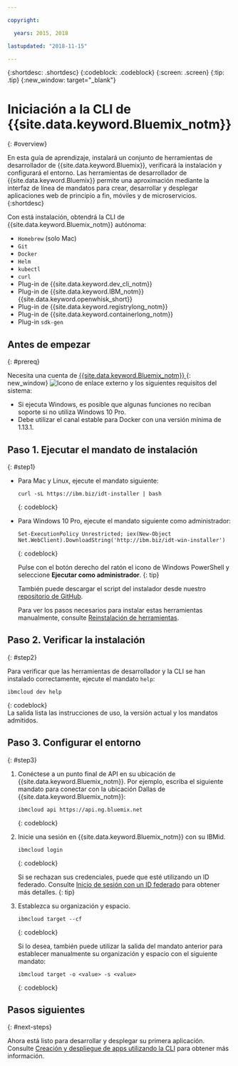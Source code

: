 ```yaml
---

copyright:

  years: 2015, 2018

lastupdated: "2018-11-15"

---
```


{:shortdesc: .shortdesc}
{:codeblock: .codeblock}
{:screen: .screen}
{:tip: .tip}
{:new_window: target="_blank"}

# Iniciación a la CLI de {{site.data.keyword.Bluemix_notm}}
{: #overview}

En esta guía de aprendizaje, instalará un conjunto de herramientas de desarrollador de {{site.data.keyword.Bluemix}}, verificará la instalación y configurará el entorno. Las herramientas de desarrollador de {{site.data.keyword.Bluemix}} permite una aproximación mediante la interfaz de línea de mandatos para crear, desarrollar y desplegar aplicaciones web de principio a fin, móviles y de microservicios.
{:shortdesc}

Con está instalación, obtendrá la CLI de {{site.data.keyword.Bluemix_notm}} autónoma:

* `Homebrew` (solo Mac)
* `Git`
* `Docker`
* `Helm`
* `kubectl`
* `curl`
* Plug-in de {{site.data.keyword.dev_cli_notm}}
* Plug-in de {{site.data.keyword.IBM_notm}} {{site.data.keyword.openwhisk_short}}
* Plug-in de {{site.data.keyword.registrylong_notm}}
* Plug-in de {{site.data.keyword.containerlong_notm}}
* Plug-in `sdk-gen`

## Antes de empezar
{: #prereq}

Necesita una cuenta de [{{site.data.keyword.Bluemix_notm}} ](https://console.bluemix.net/){: new_window} ![Icono de enlace externo](../icons/launch-glyph.svg "Icono de enlace externo") y los siguientes requisitos del sistema:

* Si ejecuta Windows, es posible que algunas funciones no reciban soporte si no utiliza Windows 10 Pro.
* Debe utilizar el canal estable para Docker con una versión mínima de 1.13.1.

## Paso 1. Ejecutar el mandato de instalación
{: #step1}

* Para Mac y Linux, ejecute el mandato siguiente:

  ```
  curl -sL https://ibm.biz/idt-installer | bash
  ```
  {: codeblock}

* Para Windows 10 Pro, ejecute el mandato siguiente como administrador:

  ```
  Set-ExecutionPolicy Unrestricted; iex(New-Object Net.WebClient).DownloadString('http://ibm.biz/idt-win-installer')
  ```
  {: codeblock}

  Pulse con el botón derecho del ratón el icono de Windows PowerShell y seleccione **Ejecutar como administrador**.
  {: tip}

  También puede descargar el script del instalador desde nuestro [repositorio de GitHub](https://github.com/IBM-Cloud/ibm-cloud-developer-tools).

  Para ver los pasos necesarios para instalar estas herramientas manualmente, consulte [Reinstalación de herramientas](/docs/cli/ts_createapps.html#appendix).

## Paso 2. Verificar la instalación
{: #step2}

Para verificar que las herramientas de desarrollador y la CLI se han instalado correctamente, ejecute el mandato `help`:

```
ibmcloud dev help
```
{: codeblock}
<br>
La salida lista las instrucciones de uso, la versión actual y los mandatos admitidos.

## Paso 3. Configurar el entorno
{: #step3}

1. Conéctese a un punto final de API en su ubicación de {{site.data.keyword.Bluemix_notm}}. Por ejemplo, escriba el siguiente mandato para conectar con la ubicación Dallas de {{site.data.keyword.Bluemix_notm}}:

	```
	ibmcloud api https://api.ng.bluemix.net
	```
	{: codeblock}

2. Inicie una sesión en {{site.data.keyword.Bluemix_notm}} con su IBMid.

	```
	ibmcloud login
	```
	{: codeblock}
    <br>

	Si se rechazan sus credenciales, puede que esté utilizando un ID federado. Consulte [Inicio de sesión con un ID federado](/docs/iam/login_fedid.html#federated_id) para obtener más detalles.
	{: tip}

3. Establezca su organización y espacio.

	```
	ibmcloud target --cf
	```
	{: codeblock}

	Si lo desea, también puede utilizar la salida del mandato anterior para establecer manualmente su organización y espacio con el siguiente mandato:

	```
	ibmcloud target -o <value> -s <value>
	```
	{: codeblock}

## Pasos siguientes
{: #next-steps}

Ahora está listo para desarrollar y desplegar su primera aplicación. Consulte [Creación y despliegue de apps utilizando la CLI](/docs/apps/create-deploy-cli.html) para obtener más información.
